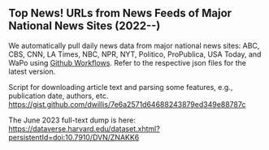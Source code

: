 ## Top News! URLs from News Feeds of Major National News Sites (2022--)

We automatically pull daily news data from major national news sites: ABC,  CBS, CNN, LA Times, NBC, NPR, NYT, Politico, ProPublica, USA Today, and WaPo using [Github Workflows](https://github.com/notnews/top_news/tree/main/.github/workflows). Refer to the respective json files for the latest version.

Script for downloading article text and parsing some features, e.g., publication date, authors, etc. https://gist.github.com/dwillis/7e6a2571d64688243879ed349e88787c

The June 2023 full-text dump is here: https://dataverse.harvard.edu/dataset.xhtml?persistentId=doi:10.7910/DVN/ZNAKK6

